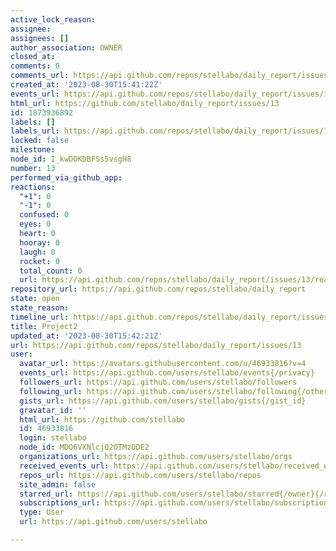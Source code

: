 ```yaml
---
active_lock_reason: 
assignee: 
assignees: []
author_association: OWNER
closed_at: 
comments: 0
comments_url: https://api.github.com/repos/stellabo/daily_report/issues/13/comments
created_at: '2023-08-30T15:41:22Z'
events_url: https://api.github.com/repos/stellabo/daily_report/issues/13/events
html_url: https://github.com/stellabo/daily_report/issues/13
id: 1873936892
labels: []
labels_url: https://api.github.com/repos/stellabo/daily_report/issues/13/labels{/name}
locked: false
milestone: 
node_id: I_kwDOKDBFSs5vsgH8
number: 13
performed_via_github_app: 
reactions:
  "+1": 0
  "-1": 0
  confused: 0
  eyes: 0
  heart: 0
  hooray: 0
  laugh: 0
  rocket: 0
  total_count: 0
  url: https://api.github.com/repos/stellabo/daily_report/issues/13/reactions
repository_url: https://api.github.com/repos/stellabo/daily_report
state: open
state_reason: 
timeline_url: https://api.github.com/repos/stellabo/daily_report/issues/13/timeline
title: Project2
updated_at: '2023-08-30T15:42:21Z'
url: https://api.github.com/repos/stellabo/daily_report/issues/13
user:
  avatar_url: https://avatars.githubusercontent.com/u/46933816?v=4
  events_url: https://api.github.com/users/stellabo/events{/privacy}
  followers_url: https://api.github.com/users/stellabo/followers
  following_url: https://api.github.com/users/stellabo/following{/other_user}
  gists_url: https://api.github.com/users/stellabo/gists{/gist_id}
  gravatar_id: ''
  html_url: https://github.com/stellabo
  id: 46933816
  login: stellabo
  node_id: MDQ6VXNlcjQ2OTMzODE2
  organizations_url: https://api.github.com/users/stellabo/orgs
  received_events_url: https://api.github.com/users/stellabo/received_events
  repos_url: https://api.github.com/users/stellabo/repos
  site_admin: false
  starred_url: https://api.github.com/users/stellabo/starred{/owner}{/repo}
  subscriptions_url: https://api.github.com/users/stellabo/subscriptions
  type: User
  url: https://api.github.com/users/stellabo

---
```

